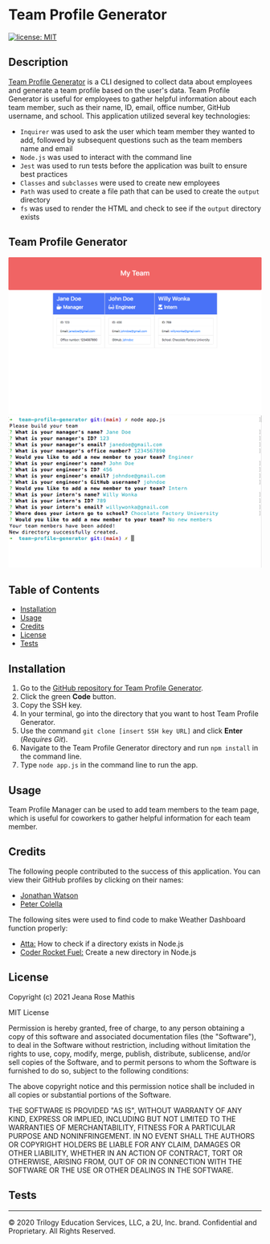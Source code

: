 # Team Profile Generator

[![license: MIT](https://img.shields.io/badge/License-MIT-yellow.svg)](https://opensource.org/licenses/MIT)

## Description
[Team Profile Generator](https://jeanarose.github.io/team-profile-generator) is a CLI designed to collect data about employees and generate a team profile based on the user's data. Team Profile Generator is useful for employees to gather helpful information about each team member, such as their name, ID, email, office number, GitHub username, and school. This application utilized several key technologies:
* `Inquirer` was used to ask the user which team member they wanted to add, followed by subsequent questions such as the team members name and email
* `Node.js` was used to interact with the command line
* `Jest` was used to run tests before the application was built to ensure best practices
* `Classes` and `subclasses` were used to create new employees 
* `Path` was used to create a file path that can be used to create the `output` directory
* `fs` was used to render the HTML and check to see if the `output` directory exists

## Team Profile Generator
![Screenshot of Team Profile webpage.](assets/images/team-profile-screenshot.png)
<kbd>![Screenshot of Team Profile command line interface.](assets/images/team-profile-generator-screenshot.png)<kbd>

## Table of Contents

- [Installation](#installation)
- [Usage](#usage)
- [Credits](#credits)
- [License](#license)
- [Tests](#tests)

## Installation
1. Go to the [GitHub repository for Team Profile Generator](https://github.com/jeanarose/team-profile-generator).
2. Click the green **Code** button.
3. Copy the SSH key.
4. In your terminal, go into the directory that you want to host Team Profile Generator.
5. Use the command `git clone [insert SSH key URL]` and click **Enter** (_Requires Git_).
6. Navigate to the Team Profile Generator directory and run `npm install` in the command line.
7. Type `node app.js` in the command line to run the app.

## Usage
Team Profile Manager can be used to add team members to the team page, which is useful for coworkers to gather helpful information for each team member. 

## Credits
The following people contributed to the success of this application. You can view their GitHub profiles by clicking on their names:
* [Jonathan Watson](https://github.com/jonathanjwatson)
* [Peter Colella](https://github.com/petercolella)

The following sites were used to find code to make Weather Dashboard function properly:
* [Atta:](https://attacomsian.com/blog/nodejs-check-if-directory-exists#:~:text=The%20simplest%20way%20to%20check,existsSync()%20method.&text=The%20existsSync()%20method%20returns,the%20path%20exists%2C%20false%20otherwise.) How to check if a directory exists in Node.js
* [Coder Rocket Fuel:](https://coderrocketfuel.com/article/create-a-new-directory-in-node-js) Create a new directory in Node.js
## License
Copyright (c) 2021 Jeana Rose Mathis

MIT License

Permission is hereby granted, free of charge, to any person obtaining a copy
of this software and associated documentation files (the "Software"), to deal
in the Software without restriction, including without limitation the rights
to use, copy, modify, merge, publish, distribute, sublicense, and/or sell
copies of the Software, and to permit persons to whom the Software is
furnished to do so, subject to the following conditions:

The above copyright notice and this permission notice shall be included in all
copies or substantial portions of the Software.

THE SOFTWARE IS PROVIDED "AS IS", WITHOUT WARRANTY OF ANY KIND, EXPRESS OR
IMPLIED, INCLUDING BUT NOT LIMITED TO THE WARRANTIES OF MERCHANTABILITY,
FITNESS FOR A PARTICULAR PURPOSE AND NONINFRINGEMENT. IN NO EVENT SHALL THE
AUTHORS OR COPYRIGHT HOLDERS BE LIABLE FOR ANY CLAIM, DAMAGES OR OTHER
LIABILITY, WHETHER IN AN ACTION OF CONTRACT, TORT OR OTHERWISE, ARISING FROM,
OUT OF OR IN CONNECTION WITH THE SOFTWARE OR THE USE OR OTHER DEALINGS IN THE
SOFTWARE.

## Tests

---

© 2020 Trilogy Education Services, LLC, a 2U, Inc. brand. Confidential and Proprietary. All Rights Reserved.
